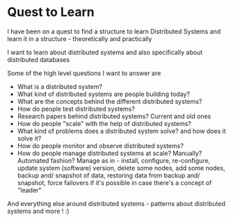 # Quest to Learn

I have been on a quest to find a structure to learn Distributed Systems and learn it in a structure - theoretically and practically

I want to learn about distributed systems and also specifically about distributed databases

Some of the high level questions I want to answer are
- What is a distributed system?
- What kind of distributed systems are people building today?
- What are the concepts behind the different distributed systems?
- How do people test distributed systems?
- Research papers behind distributed systems? Current and old ones
- How do people "scale" with the help of distributed systems?
- What kind of problems does a distributed system solve? and how does it solve it?
- How do people monitor and observe distributed systems?
- How do people manage distributed systems at scale? Manually? Automated fashion? Manage as in - install, configure, re-configure, update system (software) version, delete some nodes, add some nodes, backup and/ snapshot of data, restoring data from backup and/ snapshot, force failovers if it's possible in case there's a concept of "leader"

And everything else around distributed systems - patterns about distributed systems and more ! :)
